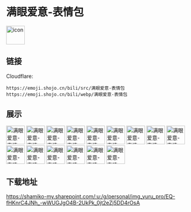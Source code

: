 # 满眼爱意-表情包
<img src="https://emoji.shojo.cn/bili/src/满眼爱意-表情包/icon.png" width="50" height="50" alt="icon">

## 链接
Cloudflare:
```
https://emoji.shojo.cn/bili/src/满眼爱意-表情包
https://emoji.shojo.cn/bili/webp/满眼爱意-表情包
```
## 展示
<img src="https://emoji.shojo.cn/bili/src/满眼爱意-表情包/满眼爱意-表情包-爱了.png" width="50" height="50" alt="满眼爱意-表情包-爱了">
<img src="https://emoji.shojo.cn/bili/src/满眼爱意-表情包/满眼爱意-表情包-不要.png" width="50" height="50" alt="满眼爱意-表情包-不要">
<img src="https://emoji.shojo.cn/bili/src/满眼爱意-表情包/满眼爱意-表情包-认真.png" width="50" height="50" alt="满眼爱意-表情包-认真">
<img src="https://emoji.shojo.cn/bili/src/满眼爱意-表情包/满眼爱意-表情包-完蛋了你.png" width="50" height="50" alt="满眼爱意-表情包-完蛋了你">
<img src="https://emoji.shojo.cn/bili/src/满眼爱意-表情包/满眼爱意-表情包-不开心.png" width="50" height="50" alt="满眼爱意-表情包-不开心">
<img src="https://emoji.shojo.cn/bili/src/满眼爱意-表情包/满眼爱意-表情包-OK.png" width="50" height="50" alt="满眼爱意-表情包-OK">
<img src="https://emoji.shojo.cn/bili/src/满眼爱意-表情包/满眼爱意-表情包-无聊.png" width="50" height="50" alt="满眼爱意-表情包-无聊">
<img src="https://emoji.shojo.cn/bili/src/满眼爱意-表情包/满眼爱意-表情包-开心.png" width="50" height="50" alt="满眼爱意-表情包-开心">
<img src="https://emoji.shojo.cn/bili/src/满眼爱意-表情包/满眼爱意-表情包-听我解释.png" width="50" height="50" alt="满眼爱意-表情包-听我解释">
<img src="https://emoji.shojo.cn/bili/src/满眼爱意-表情包/满眼爱意-表情包-败给你.png" width="50" height="50" alt="满眼爱意-表情包-败给你">
<img src="https://emoji.shojo.cn/bili/src/满眼爱意-表情包/满眼爱意-表情包-呵呵.png" width="50" height="50" alt="满眼爱意-表情包-呵呵">
<img src="https://emoji.shojo.cn/bili/src/满眼爱意-表情包/满眼爱意-表情包-害羞.png" width="50" height="50" alt="满眼爱意-表情包-害羞">
<img src="https://emoji.shojo.cn/bili/src/满眼爱意-表情包/满眼爱意-表情包-可恶.png" width="50" height="50" alt="满眼爱意-表情包-可恶">
<img src="https://emoji.shojo.cn/bili/src/满眼爱意-表情包/满眼爱意-表情包-感动.png" width="50" height="50" alt="满眼爱意-表情包-感动">
<img src="https://emoji.shojo.cn/bili/src/满眼爱意-表情包/满眼爱意-表情包-幸福.png" width="50" height="50" alt="满眼爱意-表情包-幸福">

## 下载地址

https://shamiko-my.sharepoint.com/:u:/g/personal/img_yuru_pro/EQ-fHKnrC4JNh_-wWUGJgO4B-2UkPk_0jt2eZj5DD4rOsA